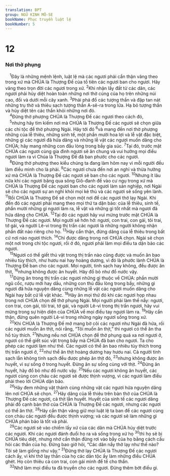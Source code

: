 ```yaml
---
translation: BPT
group: NGŨ KINH MÔ-SE
bookName: Phục truyền luật lệ 
bookNumber: 5
---
```


<div class="title"><h1>12</h1><h3>Nơi thờ phụng</h3></div>
<span class="verse phu_12_1"> <sup>1</sup>Đây là những mệnh lệnh, luật lệ mà các ngươi phải cẩn thận vâng theo trong xứ mà CHÚA là Thượng Đế của tổ tiên các ngươi ban cho ngươi. Hãy vâng theo trọn đời các ngươi trong xứ.</span>
<span class="verse phu_12_2"><sup>2</sup>Khi nhận lấy đất từ các dân, các ngươi phải hủy diệt hoàn toàn những nơi thờ cúng của họ trên những núi cao, đồi và dưới mỗi cây xanh.</span>
<span class="verse phu_12_3"><sup>3</sup>Phải phá đổ các tượng thần và đập tan nát những trụ thờ và thiêu sạch tượng thần A-sê-ra trong lửa. Hạ bỏ tượng thần và hủy diệt tên các thần khỏi những nơi đó.<br/></span>
<span class="verse phu_12_4"> <sup>4</sup>Đừng thờ phượng CHÚA là Thượng Đế các ngươi theo cách đó,<br/></span>
<span class="verse phu_12_5"> <sup>5</sup>nhưng hãy tìm kiếm nơi mà CHÚA là Thượng Đế các ngươi sẽ chọn giữa các chi tộc để thờ phượng Ngài. Hãy tới đó</span>
<span class="verse phu_12_6"><sup>6</sup>và mang đến nơi thờ phượng những của lễ thiêu, những sinh tế, một phần mười hoa lợi và lễ vật đặc biệt, những gì các ngươi đã hứa dâng và những lễ vật các ngươi muốn dâng cho CHÚA; hãy mang những con đầu lòng trong bầy gia súc.</span>
<span class="verse phu_12_7"><sup>7</sup>Tại đó, trước mặt CHÚA các ngươi cùng gia đình ngươi sẽ ăn chung và vui hưởng mọi điều ngươi làm ra vì Chúa là Thượng Đế đã ban phước cho các ngươi.<br/></span>
<span class="verse phu_12_8"> <sup>8</sup>Đừng thờ phượng theo kiểu chúng ta đang làm hôm nay vì mỗi người đều làm điều mình cho là phải.</span>
<span class="verse phu_12_9"><sup>9</sup>Các ngươi chưa đến nơi an nghỉ và thừa hưởng xứ mà CHÚA là Thượng Đế các ngươi sẽ ban cho các ngươi.</span>
<span class="verse phu_12_10"><sup>10</sup>Nhưng ít lâu nữa khi các ngươi băng qua sông Giô-đanh để vào cư ngụ trong xứ mà CHÚA là Thượng Đế các ngươi ban cho các ngươi làm sản nghiệp, nơi Ngài sẽ cho các ngươi sự an nghỉ khỏi mọi kẻ thù và các ngươi sẽ sống yên lành.</span>
<span class="verse phu_12_11"><sup>11</sup>Rồi CHÚA là Thượng Đế sẽ chọn một nơi để các ngươi thờ lạy Ngài. Khi đến đó các ngươi phải mang theo mọi thứ ta dặn bảo: của lễ thiêu, sinh tế, phần mười những gì ngươi làm ra, lễ vật và những gì tốt nhất mà ngươi đã hứa dâng cho CHÚA.</span>
<span class="verse phu_12_12"><sup>12</sup>Tại đó các ngươi hãy vui mừng trước mặt CHÚA là Thượng Đế các ngươi. Mọi người sẽ hớn hở: ngươi, con trai, con gái, tôi trai, tớ gái, và người Lê-vi trong thị trấn các ngươi là những người không nhận phần đất nào riêng cho họ.</span>
<span class="verse phu_12_13"><sup>13</sup>Hãy cẩn thận, đừng dâng của lễ thiêu trong bất cứ nơi nào ngươi thích.</span>
<span class="verse phu_12_14"><sup>14</sup>Chỉ được dâng trong nơi CHÚA chọn. Ngài sẽ chọn một nơi trong chi tộc ngươi, rồi ở đó, ngươi phải làm mọi điều ta dặn bảo các ngươi.<br/></span>
<span class="verse phu_12_15"> <sup>15</sup>Ngươi có thể giết thú vật trong thị trấn nào cũng được và muốn ăn bao nhiêu tùy thích, như hươu nai hay hoàng dương, vì đó là phước lành CHÚA là Thượng Đế ban cho các ngươi. Mọi người, tinh sạch hay không, đều được ăn thịt,</span>
<span class="verse phu_12_16"><sup>16</sup>nhưng không được ăn huyết. Hãy đổ bỏ như đổ nước vậy.<br/></span>
<span class="verse phu_12_17"> <sup>17</sup>Đừng ăn trong thị trấn các ngươi những gì thuộc về CHÚA: phần mười ngũ cốc, rượu mới hay dầu, những con thú đầu lòng trong bầy, những gì ngươi đã hứa nguyện dâng cùng những lễ vật các ngươi muốn dâng cho Ngài hay bất cứ lễ vật khác.</span>
<span class="verse phu_12_18"><sup>18</sup>Hãy ăn mọi thứ đó khi các ngươi họp nhau trong nơi CHÚA chọn để thờ phụng Ngài. Mọi người phải làm thế nầy: ngươi, con trai, con gái, tôi trai, tớ gái, và người Lê-vi trong thị trấn ngươi, hãy vui mừng trong sự hiện diện của CHÚA về mọi điều tay ngươi làm ra.</span>
<span class="verse phu_12_19"><sup>19</sup>Hãy cẩn thận, đừng quên người Lê-vi trong những ngày ngươi sống trong xứ.<br/></span>
<span class="verse phu_12_20"> <sup>20</sup>Khi CHÚA là Thượng Đế mở mang bờ cõi các ngươi như Ngài đã hứa, rồi các ngươi muốn ăn thịt, nói rằng, “Tôi muốn ăn thịt,” thì ngươi có thể ăn tha hồ tùy thích.</span>
<span class="verse phu_12_21"><sup>21</sup>Nhưng nếu nơi CHÚA chọn để thờ phụng quá xa nơi ngươi ở, ngươi có thể giết súc vật trong bầy mà CHÚA đã ban cho ngươi. Ta cho phép các ngươi làm như thế. Các ngươi có thể ăn bao nhiêu tùy thích trong thị trấn ngươi ở,</span>
<span class="verse phu_12_22"><sup>22</sup>như thể ăn thịt hoàng dương hay hươu nai. Cả người tinh sạch lẫn không tinh sạch đều được phép ăn thịt đó,</span>
<span class="verse phu_12_23"><sup>23</sup>nhưng không được ăn huyết, vì sự sống ở trong huyết. Đừng ăn sự sống cùng với thịt.</span>
<span class="verse phu_12_24"><sup>24</sup>Đừng ăn huyết, hãy đổ bỏ như đổ nước vậy.</span>
<span class="verse phu_12_25"><sup>25</sup>Nếu các ngươi không ăn huyết, các ngươi cùng con cháu các ngươi sẽ được thịnh vượng, vì các ngươi làm điều phải theo lời CHÚA dặn bảo.<br/></span>
<span class="verse phu_12_26"> <sup>26</sup>Hãy đem những vật thánh cùng những vật các ngươi hứa nguyện dâng lên nơi CHÚA sẽ chọn.</span>
<span class="verse phu_12_27"><sup>27</sup>Hãy dâng của lễ thiêu trên bàn thờ của CHÚA là Thượng Đế các ngươi, cả thịt lẫn huyết. Huyết của sinh tế các ngươi dâng phải đổ cạnh bàn thờ của CHÚA là Thượng Đế các ngươi, nhưng các ngươi có thể ăn thịt.</span>
<span class="verse phu_12_28"><sup>28</sup>Hãy cẩn thận vâng giữ mọi luật lệ ta ban để các ngươi cùng con cháu các ngươi đều được thịnh vượng; và các ngươi sẽ làm những gì CHÚA phán bảo là tốt và phải.<br/></span>
<span class="verse phu_12_29"> <sup>29</sup>Các ngươi sẽ vào chiếm lấy xứ của các dân mà CHÚA hủy diệt trước các ngươi. Khi các ngươi đánh đuổi họ ra và sống trong xứ họ</span>
<span class="verse phu_12_30"><sup>30</sup>thì họ sẽ bị CHÚA tiêu diệt, nhưng nhớ cẩn thận đừng rơi vào bẫy của họ bằng cách cầu hỏi các thần của họ. Đừng bao giờ hỏi, “Các dân nầy thờ lạy như thế nào? Tôi sẽ làm giống như vậy.”</span>
<span class="verse phu_12_31"><sup>31</sup>Đừng thờ lạy CHÚA là Thượng Đế các ngươi cách ấy, vì khi thờ lạy thần của họ các dân tộc ấy làm những điều CHÚA ghét. Họ còn thiêu cả con trai, con gái mình để tế cho thần.<br/></span>
<span class="verse phu_12_32"> <sup>32</sup>Nhớ làm mọi điều ta đã truyền cho các ngươi. Đừng thêm bớt điều gì.<br/></span>

